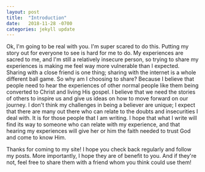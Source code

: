 ```yaml
---
layout: post
title:  "Introduction"
date:   2018-11-28 -0700
categories: jekyll update
---
```


Ok, I'm going to be real with you. I'm super scared to do this. Putting my story out for everyone to see is hard for me to do. My experiences are sacred to me, and I'm still a relatively insecure person, so trying to share my experiences is making me feel way more vulnerable than I expected. Sharing with a close friend is one thing; sharing with the internet is a whole different ball game. So why am I choosing to share? Because I believe that people need to hear the experiences of other normal people like them being converted to Christ and living His gospel. I believe that we need the stories of others to inspire us and give us ideas on how to move forward on our journey. I don't think my challenges in being a believer are unique; I expect that there are many out there who can relate to the doubts and insecurities I deal with. It is for those people that I am writing. I hope that what I write will find its way to someone who can relate with my experience, and that hearing my experiences will give her or him the faith needed to trust God and come to know Him.

Thanks for coming to my site! I hope you check back regularly and follow my posts. More importantly, I hope they are of benefit to you. And if they're not, feel free to share them with a friend whom you think could use them!